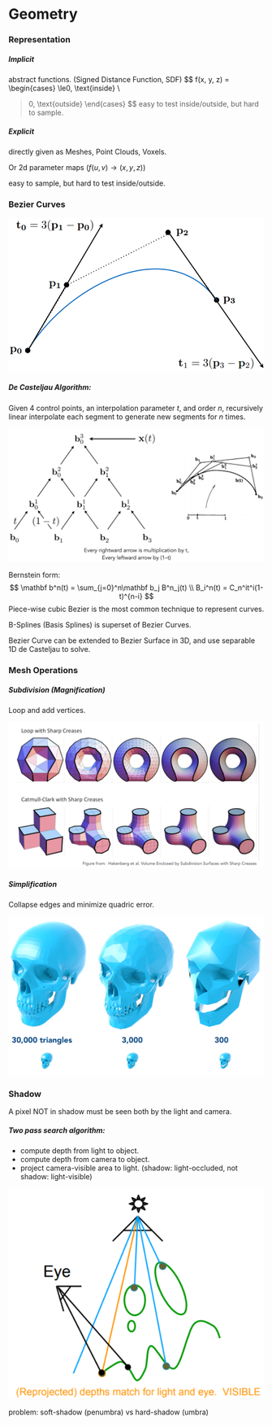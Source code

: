 # Geometry

 ### Representation

##### Implicit

abstract functions. (Signed Distance Function, SDF)
$$
f(x, y, z) = 
\begin{cases}
\le0, \text{inside} \\
>0, \text{outside}
\end{cases}
$$
easy to test inside/outside, but hard to sample.



##### Explicit

directly given as Meshes, Point Clouds, Voxels.

Or 2d parameter maps ($f(u,v)\rightarrow (x,y,z)$)

easy to sample, but hard to test inside/outside.



### Bezier Curves

![image-20210314210550794](geometry.assets/image-20210314210550794.png)

##### De Casteljau Algorithm:

Given 4 control points, an interpolation parameter $t$, and order $n$, recursively linear interpolate each segment to generate new segments for $n$ times.

![image-20210314210904500](geometry.assets/image-20210314210904500.png)

Bernstein form:
$$
\mathbf b^n(t) = \sum_{j=0}^n\mathbf b_j B^n_j(t) \\
B_i^n(t) = C_n^it^i(1-t)^{n-i}
$$
Piece-wise cubic Bezier is the most common technique to represent curves.

B-Splines (Basis Splines) is superset of Bezier Curves.

Bezier Curve can be extended to Bezier Surface in 3D, and use separable 1D de Casteljau to solve.





### Mesh Operations

##### Subdivision (Magnification)

Loop and add vertices.

![image-20210314212313681](geometry.assets/image-20210314212313681.png)

##### Simplification

Collapse edges and minimize quadric error.

![image-20210314212536499](geometry.assets/image-20210314212536499.png)





### Shadow

A pixel NOT in shadow must be seen both by the light and camera.

##### Two pass search algorithm:

* compute depth from light to object.
* compute depth from camera to object.
* project camera-visible area to light. (shadow: light-occluded, not shadow: light-visible)

![image-20210318190725656](geometry.assets/image-20210318190725656.png)



problem: soft-shadow (penumbra) vs hard-shadow (umbra)